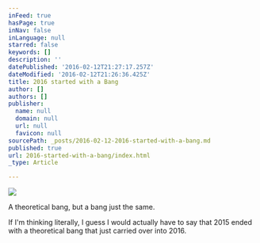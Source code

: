 ```yaml
---
inFeed: true
hasPage: true
inNav: false
inLanguage: null
starred: false
keywords: []
description: ''
datePublished: '2016-02-12T21:27:17.257Z'
dateModified: '2016-02-12T21:26:36.425Z'
title: 2016 started with a Bang
author: []
authors: []
publisher:
  name: null
  domain: null
  url: null
  favicon: null
sourcePath: _posts/2016-02-12-2016-started-with-a-bang.md
published: true
url: 2016-started-with-a-bang/index.html
_type: Article

---
```

![](https://the-grid-user-content.s3-us-west-2.amazonaws.com/0df7c48f-bd2e-4b5e-a7e3-7dd0f3bf979f.jpg)

A theoretical bang, but a bang just the same.

If I'm thinking literally, I guess I would actually have to say that 2015 ended with a theoretical bang that just carried over into 2016\.